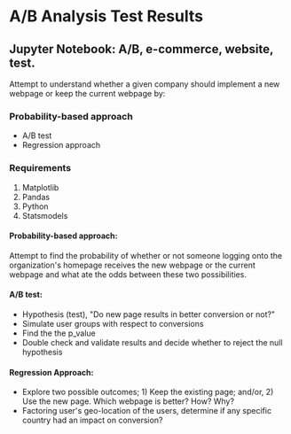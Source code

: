 # A/B Analysis Test Results
## Jupyter Notebook: A/B, e-commerce, website, test.

Attempt to understand whether a given company should implement a new webpage or keep the current webpage by:

### Probability-based approach
- A/B test
- Regression approach

### Requirements
1) Matplotlib 
2) Pandas
3) Python
4) Statsmodels 

#### Probability-based approach:

Attempt to find the probability of whether or not someone logging onto the organization's homepage receives the 
new webpage or the current webpage and what ate the odds between these two possibilities.

#### A/B test:

- Hypothesis (test), "Do new page results in better conversion or not?"
- Simulate user groups with respect to conversions
- Find the the p_value
- Double check and validate results and decide whether to reject the null hypothesis


#### Regression Approach:

- Explore two possible outcomes; 1) Keep the existing page; and/or, 2) Use the new page. Which webpage is better? How? Why? 
- Factoring user's geo-location of the users, determine if any specific country had an impact on conversion?
